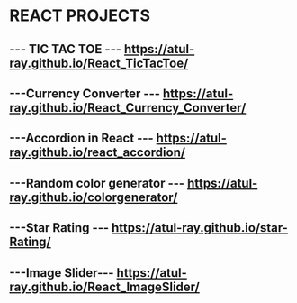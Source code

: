 #  REACT PROJECTS

## --- TIC TAC TOE ---   https://atul-ray.github.io/React_TicTacToe/

## ---Currency Converter ---   https://atul-ray.github.io/React_Currency_Converter/

## ---Accordion in React --- https://atul-ray.github.io/react_accordion/

## ---Random color generator --- https://atul-ray.github.io/colorgenerator/

## ---Star Rating --- https://atul-ray.github.io/star-Rating/

## ---Image Slider--- https://atul-ray.github.io/React_ImageSlider/

